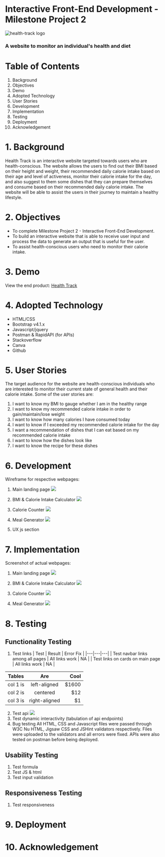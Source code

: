# Interactive Front-End Development - Milestone Project 2

![health-track logo](images/health_track_logo.png) 
### A website to monitor an individual's health and diet

# Table of Contents
1. Background
2. Objectives
3. Demo
4. Adopted Technology
5. User Stories
6. Development
7. Implementation
8. Testing
9. Deployment
10. Acknowledgement

# 1. Background
Health Track is an interactive website targeted towards users who are health-conscious. The website allows the users to find out their BMI based on their height and weight, their recommended daily calorie intake based on their age and level of activeness, monitor their calorie intake for the day, and also suggest to them some dishes that they can prepare themselves and consume based on their recommended daily calorie intake. The website will be able to assist the users in their journey to maintain a healthy lifestyle.

# 2. Objectives
* To complete Milestone Project 2 - Interactive Front-End Development.
* To build an interactive website that is able to receive user input and process the data to generate an output that is useful for the user.
* To assist health-conscious users who need to monitor their calorie intake.

# 3. Demo
View the end product: [Health Track](https://farhansam.github.io/health_track/)

# 4. Adopted Technology
* HTML/CSS
* Bootstrap v4.1.x
* Javascript/jquery
* Postman & RapidAPI (for APIs)
* Stackoverflow
* Canva
* Github

# 5. User Stories
The target audience for the website are health-conscious individuals who are interested to monitor their current state of general health and their calorie intake. Some of the user stories are:

1. I want to know my BMI to gauge whether I am in the healthy range
2. I want to know my recommended calorie intake in order to gain/maintain/lose weight
3. I want to know how many calories I have consumed today
4. I want to know if I exceeded my recommended calorie intake for the day
5. I want a recommendation of dishes that I can eat based on my recommended calorie intake
6. I want to know how the dishes look like
7. I want to know the recipe for these dishes

# 6. Development
Wireframe for respective webpages:

1. Main landing page
   ![](images/wireframe_main_page.png)

2. BMI & Calorie Intake Calculator
   ![](images/wireframe_bmi_calculator.png)

3. Calorie Counter
   ![](images/wireframe_calorie_counter.png)

4. Meal Generator
   ![](images/wireframe_meal_generator.png)

5. UX js section

# 7. Implementation
Screenshot of actual webpages:

1. Main landing page
   ![](images/actual_main_page.png)

2. BMI & Calorie Intake Calculator
   ![](images/actual_bmi_calculator.png)

3. Calorie Counter
   ![](images/actual_calorie_counter.png)

4. Meal Generator
   ![](images/actual_meal_generator.png)


# 8. Testing

## Functionality Testing
1. Test links
| Test | Result  | Error Fix  |
|---|---|---|
| Test navbar links among all pages  | All links work  | NA  |
| Test links on cards on main page  | All links work  | NA  |

| Tables   |      Are      |  Cool |
|----------|:-------------:|------:|
| col 1 is |  left-aligned | $1600 |
| col 2 is |    centered   |   $12 |
| col 3 is | right-aligned |    $1 |

2. Test api
   ![](images/postman_check.png)
3. Test dynamic interactivity (tabulation of api endpoints)
4. Bug testing
All HTML, CSS and Javascript files were passed through W3C Nu HTML, Jigsaw CSS and JSHint validators respectively. Files were uploaded to the validators and all errors were fixed. APIs were also tested on postman before being deployed.

## Usability Testing
1. Test formula
2. Test JS & html
3. Test input validation
   
## Responsiveness Testing
1. Test responsiveness

# 9. Deployment

# 10. Acknowledgement